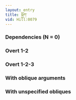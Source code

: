 ```yaml
---
layout: entry
title: སྐྱོག་
vid: Hill:0079
---
```

### Dependencies (N = 0)


### Overt 1-2


### Overt 1-2-3


### With oblique arguments


### With unspecified obliques
